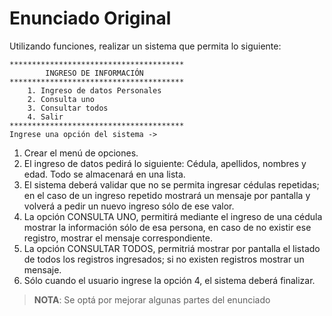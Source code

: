 # Enunciado Original

Utilizando funciones, realizar un sistema que permita lo siguiente:

    ***************************************
            INGRESO DE INFORMACIÓN
    ***************************************
        1. Ingreso de datos Personales
        2. Consulta uno
        3. Consultar todos
        4. Salir
    ***************************************
    Ingrese una opción del sistema ->

1. Crear el menú de opciones.
2. El ingreso de datos pedirá lo siguiente: Cédula, apellidos, nombres
  y edad. Todo se almacenará en una lista.
3. El sistema deberá validar que no se permita ingresar cédulas repetidas;
  en el caso de un ingreso repetido mostrará un mensaje por pantalla y
  volverá a pedir un nuevo ingreso sólo de ese valor.
4. La opción CONSULTA UNO, permitirá mediante el ingreso de una cédula
  mostrar la información sólo de esa persona, en caso de no existir ese
  registro, mostrar el mensaje correspondiente.
5. La opción CONSULTAR TODOS, permitriá mostrar por pantalla el listado de
  todos los registros ingresados; si no existen registros mostrar un mensaje.
6. Sólo cuando el usuario ingrese la opción 4, el sistema deberá finalizar.

> __**NOTA**__: Se optá por mejorar algunas partes del enunciado
